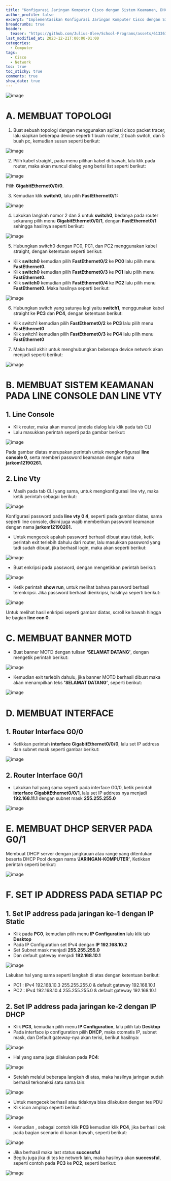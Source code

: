 ```yaml
---
title: "Konfigurasi Jaringan Komputer Cisco dengan Sistem Keamanan, DHCP Server, dan Banner MOTD pada Router."
author_profile: false
excerpt: "Implementasikan Konfigurasi Jaringan Komputer Cisco dengan Sistem Keamanan yang melibatkan enkripsi pada line console dan line vty, serta penerapan DHCP Server dengan eksklusi rentang IP, dan tambahan keamanan berupa pesan MOTD sebagai banner pada Router, dengan Interface G0/0 IP 192.168.10.1/24 dan Interface G0/1 IP 192.168.11.1/24, fungsi DHCP Server di G0/1, eksklusi IP dari 192.168.11.1 hingga 192.168.11.40 dan 192.168.11.150 hingga 192.168.11.254, menggunakan DHCP Pool bernama 'JARINGAN-KOMPUTER', serta penyesuaian kata sandi pada line console dan line vty untuk meningkatkan keamanan secara menyeluruh."
breadcrumbs: true
header:
  teaser: "https://github.com/Julius-Ulee/School-Programs/assets/61336116/f04373ef-b530-41a9-a2f5-28918dc1a15a"
last_modified_at: 2023-12-21T:00:00-01:00
categories:
  - Computer
tags:
  - Cisco
  - Network
toc: true
toc_sticky: true
comments: true
show_date: true
---
```


![image](https://github.com/Julius-Ulee/School-Programs/assets/61336116/a9535db0-7da4-49d0-b384-55b920395553)

# A. MEMBUAT TOPOLOGI
1. Buat sebuah topologi dengan menggunakan aplikasi cisco packet tracer, lalu siapkan beberapa device seperti 1 buah router, 2 buah switch, dan 5 buah pc, kemudian susun seperti berikut:

![image](https://github.com/Julius-Ulee/School-Programs/assets/61336116/376f8877-8a49-4835-acc2-0ab0690fa586)

2. Pilih kabel straight, pada menu pilihan kabel di bawah, lalu klik pada router, maka akan muncul dialog yang berisi list seperti berikut:

![image](https://github.com/Julius-Ulee/School-Programs/assets/61336116/8d4b1ba7-d2b8-4731-89c1-b755abfdafdb)

Pilih **GigabitEthernet0/0/0.**

3. Kemudian klik **switch0**, lalu pilih **FastEthernet0/1:**

![image](https://github.com/Julius-Ulee/School-Programs/assets/61336116/b2136ffd-9efb-44f7-963b-a1fff0eeed93)

4. Lakukan langkah nomor 2 dan 3 untuk **switch0**, bedanya pada router sekarang pilih menu **GigabitEthernet0/0/1**, dengan **FastEthernet0/1** sehingga hasilnya seperti berikut:

![image](https://github.com/Julius-Ulee/School-Programs/assets/61336116/4cd71fba-e164-4790-8d2a-3e891f2ae80d)

5. Hubungkan switch0 dengan PC0, PC1, dan PC2 menggunakan kabel straight, dengan ketentuan seperti berikut:
- Klik **switch0** kemudian pilih **FastEthernet0/2** ke **PC0** lalu pilih menu **FastEthernet0.**
- Klik **switch0** kemudian pilih **FastEthernet0/3** ke **PC1** lalu pilih menu **FastEthernet0.**
- Klik **switch0** kemudian pilih **FastEthernet0/4** ke **PC2** lalu pilih menu **FastEthernet0.**
Maka hasilnya seperti berikut:

![image](https://github.com/Julius-Ulee/School-Programs/assets/61336116/10e85dbb-bbf8-4f4f-af22-b75c29e69fb9)

6. Hubungkan switch yang satunya lagi yaitu **switch1**, menggunakan kabel straight ke **PC3** dan **PC4**, dengan ketentuan berikut:
- Klik switch1 kemudian pilih **FastEthernet0/2** ke **PC3** lalu pilih menu **FastEthernet0**
- Klik switch1 kemudian pilih **FastEthernet0/3** ke **PC4** lalu pilih menu **FastEthernet0**

7. Maka hasil akhir untuk menghubungkan beberapa device network akan menjadi seperti berikut:

![image](https://github.com/Julius-Ulee/School-Programs/assets/61336116/1fee0dbe-a93e-4132-9222-8595214e7a0d)

# B. MEMBUAT SISTEM KEAMANAN PADA LINE CONSOLE DAN LINE VTY

## 1. Line Console

- Klik router, maka akan muncul jendela dialog lalu klik pada tab CLI
- Lalu masukkan perintah seperti pada gambar berikut:

![image](https://github.com/Julius-Ulee/School-Programs/assets/61336116/a5c93e14-c302-4956-8a62-30fde9eada09)

Pada gambar diatas merupakan perintah untuk mengkonfigurasi **line console 0**, serta memberi password keamanan dengan nama **jarkom12190261.**

## 2. Line Vty
- Masih pada tab CLI yang sama, untuk mengkonfigurasi line vty, maka ketik perintah sebagai berikut:

![image](https://github.com/Julius-Ulee/School-Programs/assets/61336116/e01fe90f-72fd-4052-86b0-fb4b6921b6c0)

Konfigurasi password pada **line vty 0 4**, seperti pada gambar diatas, sama seperti line console, disini juga wajib memberikan password keamanan dengan nama **jarkom12190261.**

- Untuk mengecek apakah password berhasil dibuat atau tidak, ketik perintah exit terlebih dahulu dari router, lalu masukkan password yang tadi sudah dibuat, jika berhasil login, maka akan seperti berikut:

![image](https://github.com/Julius-Ulee/School-Programs/assets/61336116/011d03da-b4d2-424d-8f63-fa9fd397b630)

- Buat enkripsi pada password, dengan mengetikkan perintah berikut:

![image](https://github.com/Julius-Ulee/School-Programs/assets/61336116/fb82365b-3631-4434-99c4-0f65961a96c9)

- Ketik perintah **show run**, untuk melihat bahwa password berhasil terenkripsi. Jika password berhasil dienkripsi, hasilnya seperti berikut:

![image](https://github.com/Julius-Ulee/School-Programs/assets/61336116/db3b3d18-7d77-47d4-a538-6352309a8552)

Untuk melihat hasil enkripsi seperti gambar diatas, scroll ke bawah hingga ke bagian **line con 0.**

# C. MEMBUAT BANNER MOTD
- Buat banner MOTD dengan tulisan **‘SELAMAT DATANG’**, dengan mengetik perintah berikut:

![image](https://github.com/Julius-Ulee/School-Programs/assets/61336116/9baae2f1-9794-43dd-9ae7-78d4dbe21a4b)

- Kemudian exit terlebih dahulu, jika banner MOTD berhasil dibuat maka akan menampilkan teks **'SELAMAT DATANG’**, seperti berikut:

![image](https://github.com/Julius-Ulee/School-Programs/assets/61336116/5c7586be-63a8-400e-97f2-07a23e05ce6a)

# D. MEMBUAT INTERFACE
## 1. Router Interface G0/0
- Ketikkan perintah **interface GigabitEthernet0/0/0**, lalu set IP address dan subnet mask seperti gambar berikut:

![image](https://github.com/Julius-Ulee/School-Programs/assets/61336116/587858e0-2c95-47a9-9f1e-c835711153d3)

## 2. Router Interface G0/1
- Lakukan hal yang sama seperti pada interface G0/0, ketik perintah **interface GigabitEthernet0/0/1**, lalu set IP address nya menjadi **192.168.11.1** dengan subnet mask **255.255.255.0**

![image](https://github.com/Julius-Ulee/School-Programs/assets/61336116/0c0a274f-921b-4f25-b27e-940f1280b5dd)

# E. MEMBUAT DHCP SERVER PADA G0/1
Membuat DHCP server dengan jangkauan atau range yang ditentukan beserta DHCP Pool dengan nama **‘JARINGAN-KOMPUTER’**, Ketikkan perintah seperti berikut:

![image](https://github.com/Julius-Ulee/School-Programs/assets/61336116/f49fb85d-ef3f-4bf7-944e-c6dbc91dcfb9)

# F. SET IP ADDRESS PADA SETIAP PC
## 1. Set IP address pada jaringan ke-1 dengan IP Static
- Klik pada **PC0**, kemudian pilih menu **IP Configuration** lalu klik tab **Desktop**
- Pada IP Configuration set IPv4 dengan **IP 192.168.10.2**
- Set Subnet mask menjadi **255.255.255.0**
- Dan default gateway menjadi **192.168.10.1**

![image](https://github.com/Julius-Ulee/School-Programs/assets/61336116/abe834ad-d9ef-4c26-81ec-da512b184c9a)

Lakukan hal yang sama seperti langkah di atas dengan ketentuan berikut:
- PC1 : IPv4 192.168.10.3 255.255.255.0 & default gateway 192.168.10.1
- PC2 : IPv4 192.168.10.4 255.255.255.0 & default gateway 192.168.10.1


## 2. Set IP address pada jaringan ke-2 dengan IP DHCP
- Klik **PC3**, kemudian pilih menu **IP Configuration**, lalu pilih tab **Desktop**
- Pada interface ip configuration pilih **DHCP**, maka otomatis IP, subnet mask, dan Default gateway-nya akan terisi, berikut hasilnya:

![image](https://github.com/Julius-Ulee/School-Programs/assets/61336116/3b481efa-ab85-4280-af86-e87ecca69997)

- Hal yang sama juga dilakukan pada **PC4**:

![image](https://github.com/Julius-Ulee/School-Programs/assets/61336116/330b1209-1d9d-4a58-a4be-e9284bbefc5c)

- Setelah melalui beberapa langkah di atas, maka hasilnya jaringan sudah berhasil terkoneksi satu sama lain:

![image](https://github.com/Julius-Ulee/School-Programs/assets/61336116/2fafe049-cb25-441a-aa30-a5cbd73980ae)

- Untuk mengecek berhasil atau tidaknya bisa dilakukan dengan tes PDU
- Klik icon amplop seperti berikut:

![image](https://github.com/Julius-Ulee/School-Programs/assets/61336116/56b08f24-254b-4efc-a8ee-27ba47fa4c32)

- Kemudian , sebagai contoh klik **PC3** kemudian klik **PC4**, jika berhasil cek pada bagian scenario di kanan bawah, seperti berikut:

![image](https://github.com/Julius-Ulee/School-Programs/assets/61336116/5050900e-c982-4511-98ce-6fac15fbfa05)

- Jika berhasil maka last status **successful**
- Begitu juga jika di tes ke network lain, maka hasilnya akan **successful**, seperti contoh pada **PC3** ke **PC2**, seperti berikut:

![image](https://github.com/Julius-Ulee/School-Programs/assets/61336116/3091805a-b2e9-4351-8456-0b4cc22ce74d)

